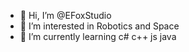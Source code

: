 - 👋 Hi, I’m @EFoxStudio
- 👀 I’m interested in Robotics and Space
- 🌱 I’m currently learning c# c++ js java

<!---
EFoxStudio/EFoxStudio is a ✨ special ✨ repository because its `README.md` (this file) appears on your GitHub profile.
You can click the Preview link to take a look at your changes.
--->

